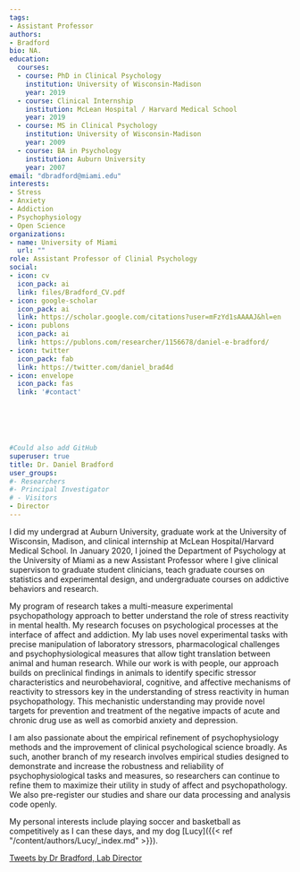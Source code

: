 ```yaml
---
tags:
- Assistant Professor
authors:
- Bradford
bio: NA.
education:
  courses:
  - course: PhD in Clinical Psychology
    institution: University of Wisconsin-Madison
    year: 2019
  - course: Clinical Internship 
    institution: McLean Hospital / Harvard Medical School
    year: 2019
  - course: MS in Clinical Psychology
    institution: University of Wisconsin-Madison
    year: 2009
  - course: BA in Psychology
    institution: Auburn University
    year: 2007
email: "dbradford@miami.edu"
interests:
- Stress
- Anxiety
- Addiction
- Psychophysiology
- Open Science
organizations:
- name: University of Miami
  url: ""
role: Assistant Professor of Clinial Psychology
social:
- icon: cv
  icon_pack: ai
  link: files/Bradford_CV.pdf
- icon: google-scholar
  icon_pack: ai
  link: https://scholar.google.com/citations?user=mFzYd1sAAAAJ&hl=en
- icon: publons
  icon_pack: ai
  link: https://publons.com/researcher/1156678/daniel-e-bradford/
- icon: twitter
  icon_pack: fab
  link: https://twitter.com/daniel_brad4d
- icon: envelope
  icon_pack: fas
  link: '#contact'





    
#Could also add GitHub
superuser: true
title: Dr. Daniel Bradford
user_groups:
#- Researchers
#- Principal Investigator
# - Visitors
- Director
---
```


I did my undergrad at Auburn University, graduate work at the University of Wisconsin, Madison, and clinical internship at McLean Hospital/Harvard Medical School. In January 2020, I joined the Department of Psychology at the University of Miami as a new Assistant Professor where I give clinical supervison to graduate student clinicians, teach graduate courses on statistics and experimental design, and undergraduate courses on addictive behaviors and research. 

My program of research takes a multi-measure experimental psychopathology approach to better understand the role of stress reactivity in mental health. My research focuses on psychological processes at the interface of affect and addiction. My lab uses novel experimental tasks with precise manipulation of laboratory stressors, pharmacological challenges and psychophysiological measures that allow tight translation between animal and human research. While our work is with people, our approach builds on preclinical findings in animals to identify specific stressor characteristics and neurobehavioral, cognitive, and affective mechanisms of reactivity to stressors key in the understanding of stress reactivity in human psychopathology. This mechanistic understanding may provide novel targets for prevention and treatment of the negative impacts of acute and chronic drug use as well as comorbid anxiety and depression.

I am also passionate about the empirical refinement of psychophysiology methods and the improvement of clinical psychological science broadly. As such, another branch of my research involves empirical studies designed to demonstrate and increase the robustness and reliability of psychophysiological tasks and measures, so researchers can continue to refine them to maximize their utility in study of affect and psychopathology. We also pre-register our studies and share our data processing and analysis code openly.

My personal interests include playing soccer and basketball as competitively as I can these days, and my dog [Lucy]({{< ref "/content/authors/Lucy/_index.md" >}}). 

<a class="twitter-timeline" data-theme="dark" data-height = '500' href="https://twitter.com/Daniel_Brad4d?ref_src=twsrc%5Etfw">Tweets by Dr Bradford, Lab Director</a> <script async src="https://platform.twitter.com/widgets.js" charset="utf-8"></script>
